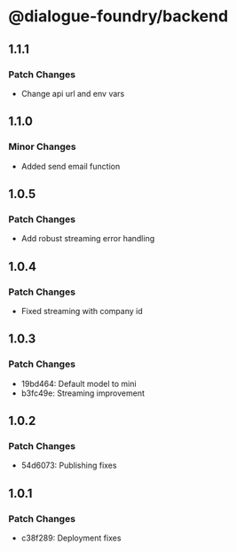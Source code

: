# @dialogue-foundry/backend

## 1.1.1

### Patch Changes

- Change api url and env vars

## 1.1.0

### Minor Changes

- Added send email function

## 1.0.5

### Patch Changes

- Add robust streaming error handling

## 1.0.4

### Patch Changes

- Fixed streaming with company id

## 1.0.3

### Patch Changes

- 19bd464: Default model to mini
- b3fc49e: Streaming improvement

## 1.0.2

### Patch Changes

- 54d6073: Publishing fixes

## 1.0.1

### Patch Changes

- c38f289: Deployment fixes
